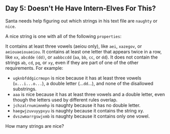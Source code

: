 Day 5: Doesn't He Have Intern-Elves For This?
---
Santa needs help figuring out which strings in his text file are `naughty` or `nice`.

A nice string is one with all of the following `properties`:

It contains at least three vowels (aeiou only), like `aei`, `xazegov`, or `aeiouaeiouaeiou`.
It contains at least one letter that appears twice in a row, like `xx`, `abcdde` `(dd)`, or `aabbccdd` (`aa`, `bb`, `cc`, or `dd`).
It does not contain the strings `ab`, `cd`, `pq`, or `xy`, even if they are part of one of the other requirements.
For example:

- `ugknbfddgicrmopn` is nice because it has at least three vowels (`u...i...o...`), a double letter (...`dd`...), and none of the disallowed substrings.
- `aaa` is nice because it has at least three vowels and a double letter, even though the letters used by different rules overlap.
- `jchzalrnumimnmhp` is naughty because it has no double letter.
- `haegwjzuvuyypxyu` is naughty because it contains the string xy.
- `dvszwmarrgswjxmb` is naughty because it contains only one vowel.

How many strings are nice?
